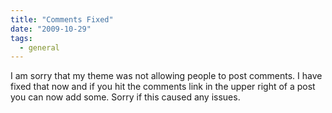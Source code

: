 ```yaml
---
title: "Comments Fixed"
date: "2009-10-29"
tags:
  - general
---
```


I am sorry that my theme was not allowing people to post comments. I have fixed that now and if you hit the comments link in the upper right of a post you can now add some. Sorry if this caused any issues.
